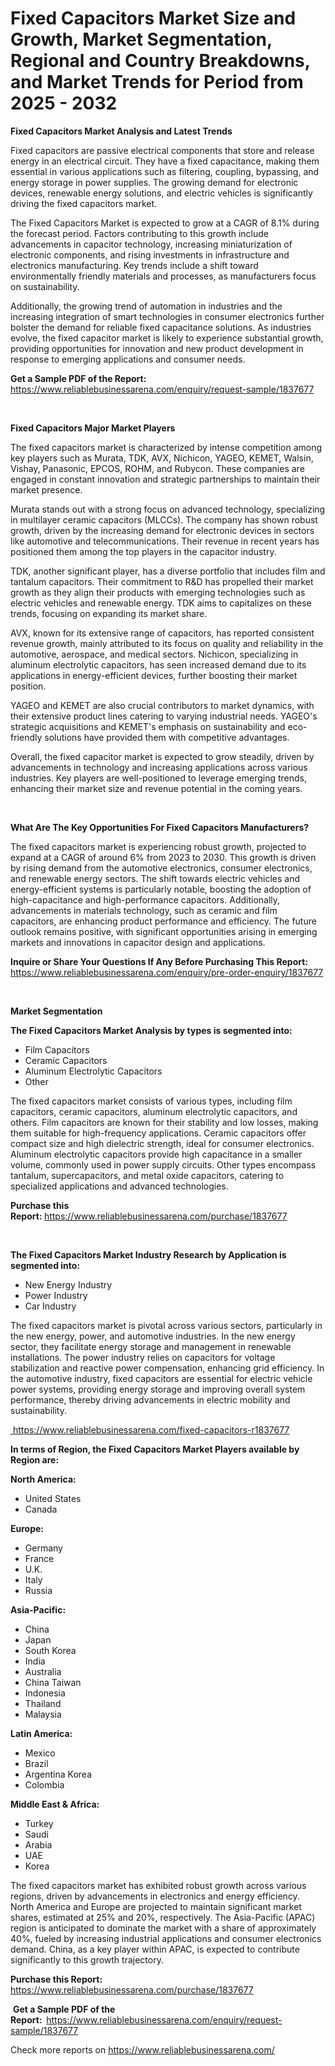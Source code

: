 <p><h1>Fixed Capacitors Market Size and Growth, Market Segmentation, Regional and Country Breakdowns, and Market Trends for Period from 2025 -  2032</h1></p><p><strong>Fixed Capacitors Market Analysis and Latest Trends</strong></p>
<p><p>Fixed capacitors are passive electrical components that store and release energy in an electrical circuit. They have a fixed capacitance, making them essential in various applications such as filtering, coupling, bypassing, and energy storage in power supplies. The growing demand for electronic devices, renewable energy solutions, and electric vehicles is significantly driving the fixed capacitors market.</p><p>The Fixed Capacitors Market is expected to grow at a CAGR of 8.1% during the forecast period. Factors contributing to this growth include advancements in capacitor technology, increasing miniaturization of electronic components, and rising investments in infrastructure and electronics manufacturing. Key trends include a shift toward environmentally friendly materials and processes, as manufacturers focus on sustainability.</p><p>Additionally, the growing trend of automation in industries and the increasing integration of smart technologies in consumer electronics further bolster the demand for reliable fixed capacitance solutions. As industries evolve, the fixed capacitor market is likely to experience substantial growth, providing opportunities for innovation and new product development in response to emerging applications and consumer needs.</p></p>
<p><strong>Get a Sample PDF of the Report:&nbsp;</strong> <a href="https://www.reliablebusinessarena.com/enquiry/request-sample/1837677?utm_campaign=3251&utm_medium=2&utm_source=Github&utm_content=ia&utm_term=07042025&utm_id=fixed-capacitors">https://www.reliablebusinessarena.com/enquiry/request-sample/1837677</a></p>
<p>&nbsp;</p>
<p><strong>Fixed Capacitors Major Market Players</strong></p>
<p><p>The fixed capacitors market is characterized by intense competition among key players such as Murata, TDK, AVX, Nichicon, YAGEO, KEMET, Walsin, Vishay, Panasonic, EPCOS, ROHM, and Rubycon. These companies are engaged in constant innovation and strategic partnerships to maintain their market presence.</p><p>Murata stands out with a strong focus on advanced technology, specializing in multilayer ceramic capacitors (MLCCs). The company has shown robust growth, driven by the increasing demand for electronic devices in sectors like automotive and telecommunications. Their revenue in recent years has positioned them among the top players in the capacitor industry.</p><p>TDK, another significant player, has a diverse portfolio that includes film and tantalum capacitors. Their commitment to R&D has propelled their market growth as they align their products with emerging technologies such as electric vehicles and renewable energy. TDK aims to capitalizes on these trends, focusing on expanding its market share.</p><p>AVX, known for its extensive range of capacitors, has reported consistent revenue growth, mainly attributed to its focus on quality and reliability in the automotive, aerospace, and medical sectors. Nichicon, specializing in aluminum electrolytic capacitors, has seen increased demand due to its applications in energy-efficient devices, further boosting their market position.</p><p>YAGEO and KEMET are also crucial contributors to market dynamics, with their extensive product lines catering to varying industrial needs. YAGEO's strategic acquisitions and KEMET's emphasis on sustainability and eco-friendly solutions have provided them with competitive advantages.</p><p>Overall, the fixed capacitor market is expected to grow steadily, driven by advancements in technology and increasing applications across various industries. Key players are well-positioned to leverage emerging trends, enhancing their market size and revenue potential in the coming years.</p></p>
<p>&nbsp;</p>
<p><strong>What Are The Key Opportunities For Fixed Capacitors Manufacturers?</strong></p>
<p><p>The fixed capacitors market is experiencing robust growth, projected to expand at a CAGR of around 6% from 2023 to 2030. This growth is driven by rising demand from the automotive electronics, consumer electronics, and renewable energy sectors. The shift towards electric vehicles and energy-efficient systems is particularly notable, boosting the adoption of high-capacitance and high-performance capacitors. Additionally, advancements in materials technology, such as ceramic and film capacitors, are enhancing product performance and efficiency. The future outlook remains positive, with significant opportunities arising in emerging markets and innovations in capacitor design and applications.</p></p>
<p><strong>Inquire or Share Your Questions If Any Before Purchasing This Report:</strong> <a href="https://www.reliablebusinessarena.com/enquiry/pre-order-enquiry/1837677?utm_campaign=3251&utm_medium=2&utm_source=Github&utm_content=ia&utm_term=07042025&utm_id=fixed-capacitors">https://www.reliablebusinessarena.com/enquiry/pre-order-enquiry/1837677</a></p>
<p>&nbsp;</p>
<p><strong>Market Segmentation</strong></p>
<p><strong>The Fixed Capacitors Market Analysis by types is segmented into:</strong></p>
<p><ul><li>Film Capacitors</li><li>Ceramic Capacitors</li><li>Aluminum Electrolytic Capacitors</li><li>Other</li></ul></p>
<p><p>The fixed capacitors market consists of various types, including film capacitors, ceramic capacitors, aluminum electrolytic capacitors, and others. Film capacitors are known for their stability and low losses, making them suitable for high-frequency applications. Ceramic capacitors offer compact size and high dielectric strength, ideal for consumer electronics. Aluminum electrolytic capacitors provide high capacitance in a smaller volume, commonly used in power supply circuits. Other types encompass tantalum, supercapacitors, and metal oxide capacitors, catering to specialized applications and advanced technologies.</p></p>
<p><strong>Purchase this Report:&nbsp;</strong><a href="https://www.reliablebusinessarena.com/purchase/1837677?utm_campaign=3251&utm_medium=2&utm_source=Github&utm_content=ia&utm_term=07042025&utm_id=fixed-capacitors">https://www.reliablebusinessarena.com/purchase/1837677</a></p>
<p>&nbsp;</p>
<p><strong>The Fixed Capacitors Market Industry Research by Application is segmented into:</strong></p>
<p><ul><li>New Energy Industry</li><li>Power Industry</li><li>Car Industry</li></ul></p>
<p><p>The fixed capacitors market is pivotal across various sectors, particularly in the new energy, power, and automotive industries. In the new energy sector, they facilitate energy storage and management in renewable installations. The power industry relies on capacitors for voltage stabilization and reactive power compensation, enhancing grid efficiency. In the automotive industry, fixed capacitors are essential for electric vehicle power systems, providing energy storage and improving overall system performance, thereby driving advancements in electric mobility and sustainability.</p></p>
<p><a href="https://www.reliablebusinessarena.com/fixed-capacitors-r1837677?utm_campaign=3251&utm_medium=2&utm_source=Github&utm_content=ia&utm_term=07042025&utm_id=fixed-capacitors">&nbsp;https://www.reliablebusinessarena.com/fixed-capacitors-r1837677</a></p>
<p><strong>In terms of Region, the Fixed Capacitors Market Players available by Region are:</strong></p>
<p>
    <p> <strong> North America: </strong>
        <ul>
            <li>United States</li>
            <li>Canada</li>
        </ul>
        </p> 
    <p> <strong> Europe: </strong>
        <ul>
            <li>Germany</li>
            <li>France</li>
            <li>U.K.</li>
            <li>Italy</li>
            <li>Russia</li>
        </ul>
        </p> 
    <p> <strong> Asia-Pacific: </strong>
        <ul>
            <li>China</li>
            <li>Japan</li>
            <li>South Korea</li>
            <li>India</li>
            <li>Australia</li>
            <li>China Taiwan</li>
            <li>Indonesia</li>
            <li>Thailand</li>
            <li>Malaysia</li>
        </ul>
        </p> 
    <p> <strong> Latin America: </strong>
        <ul>
            <li>Mexico</li>
            <li>Brazil</li>
            <li>Argentina Korea</li>
            <li>Colombia</li>
        </ul>
        </p> 
    <p> <strong> Middle East & Africa: </strong>
        <ul>
            <li>Turkey</li>
            <li>Saudi</li>
            <li>Arabia</li>
            <li>UAE</li>
            <li>Korea</li>
        </ul>
    </p>
    </p>
<p><p>The fixed capacitors market has exhibited robust growth across various regions, driven by advancements in electronics and energy efficiency. North America and Europe are projected to maintain significant market shares, estimated at 25% and 20%, respectively. The Asia-Pacific (APAC) region is anticipated to dominate the market with a share of approximately 40%, fueled by increasing industrial applications and consumer electronics demand. China, as a key player within APAC, is expected to contribute significantly to this growth trajectory.</p></p>
<p><strong>Purchase this Report: </strong><a href="https://www.reliablebusinessarena.com/purchase/1837677?utm_campaign=3251&utm_medium=2&utm_source=Github&utm_content=ia&utm_term=07042025&utm_id=fixed-capacitors">https://www.reliablebusinessarena.com/purchase/1837677</a></p>
<p>&nbsp;<strong>Get a Sample PDF of the Report:&nbsp;&nbsp;</strong><a href="https://www.reliablebusinessarena.com/enquiry/request-sample/1837677?utm_campaign=3251&utm_medium=2&utm_source=Github&utm_content=ia&utm_term=07042025&utm_id=fixed-capacitors">https://www.reliablebusinessarena.com/enquiry/request-sample/1837677</a></p>
<p><strong></strong></p>
<p>Check more reports on <a href="https://www.reliablebusinessarena.com/?utm_campaign=3251&utm_medium=2&utm_source=Github&utm_content=ia&utm_term=07042025&utm_id=fixed-capacitors">https://www.reliablebusinessarena.com/</a></p>